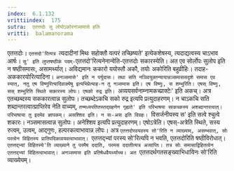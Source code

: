 ```yaml
---
index:  6.1.132
vrittiindex:  175
sutra:  एतत्तदोः सु लोपोऽकोरनञ्समासे हलि
vritti:  balamanorama 
---
```


एतत्तदोः। `एतत्तदो'रित्यत्र `त्यदादीनां मिथः सहोक्तौ यत्परं तच्छिष्यते' इत्येकशेषस्य, त्यदाद्यत्वस्य चाऽभाव आर्षः। `सु' इति लुप्तषष्ठीकं पदम्-`एतत्तदो'रित्यनेनान्वेति-एतत्तदोः सकारस्येति। अत एव सोर्लोपः सुलोप इति न षष्ठीसमासः, असामर्थ्यात्। अविद्यमानः ककारो ययोस्तौ अकौ, तयोः अकोरिति बहुव्रीहिः। तदाह-अककारयोरित्यादिना। `अनञ्समासे' इति न पर्युदासः। तथा सति नञिवयुक्तन्यायान्नञ्समाससदृशे समास एव स्यात्, नतु एष विष्णुरित्यादिवाक्येषु इत्यभिप्रेत्याह-न तु नञ्समास इति। एष विष्णुः, स शम्भुरिति। एषस् विष्णुः, सस् शम्भुरिति स्थिते सकारस्य लोपः। एषको रुद्र इति। `अव्ययसर्वनाम्नामकच्प्राक्टेः' इति अकच्। अत्र एतच्छब्दस्य सककारत्वान्न सुलोपः। तच्छब्देऽकचि सको रुद्र इत्यपि प्रत्युदाहरणम्। न चाऽकचि सति शब्दान्तरत्वात्प्राप्तिरेव नेति वाच्यम्, `तन्मध्यपतितस्तद्ग्रहणेन गृह्यते' इति परिभाषया साकच्कस्य अशब्दान्तरत्वात्। परिभाषाया तु इदमेव ज्ञापकम्। असश्शिव इति। न सः-अस इति विग्रहः। `विसर्जनीयस्य स' इति सत्वे श्चुत्वे शकारः। नञ्समासत्वान्न सुलोपः। अनेश्शिव इत्यपि प्रत्युदाहरणम्। एषोऽत्रेति। एषस्-अत्रेति स्थिते, सस्य रुत्वम्, उत्वम्, आद्गुणः, हल्परकत्वाभावान्न लोपः। अत्र `एतत्तदोरवयवस्य सो'रिति न व्याख्याम्, असम्भवात्, सोः परत्वेन विहितस्य प्रातिपदिकावयवत्वाभावात्। `एतत्तद्भ्यां परस्य सो'रित्यपि न भवति, एतत्तदोरिति षष्ठीविरोधात्। `एतत्तद्भ्यां विहितस्ये'ति व्याख्याने तु परमैष ददाति, परमस ददातीत्यत्र अव्याप्तिः। तत्र सोः समासाद्विहितत्वेन एतत्तद्भ्यां विहितत्वाभावात्। अनञ्समास इति प्रतिषेधवैयर्थ्याच्च। अत `एतत्तदर्थगतसङ्ख्याभिधायिनः सो'रिति व्याख्येयम्।

